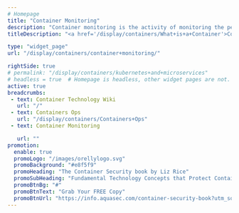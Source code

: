 ```yaml
---
# Homepage
title: "Container Monitoring"
description: "Container monitoring is the activity of monitoring the performance of microservice containers in different environments. Monitoring is the first step towards optimizing and improving performance. This page gathers resources about the container monitoring process, tools and important metrics to watch during the process."
titleDescription: "<a href='/display/containers/What+is+a+Container'>Container</a> is the activity of monitoring the <a href='/display/containers/Container+Performance'>performance</a> of microservice containers in different environments. Monitoring is the first step towards optimizing and improving performance. This page gathers resources about the container monitoring process, tools and important metrics to watch during the process." 

type: "widget_page"
url: "/display/containers/container+monitoring/" 

rightSide: true 
# permalink: "/display/containers/kubernetes+and+microservices"
# headless = true  # Homepage is headless, other widget pages are not.
active: true
breadcrumbs:
 - text: Container Technology Wiki
   url: "/"
 - text: Containers Ops
   url: "/display/containers/Containers+Ops"
 - text: Container Monitoring

   url: ""
promotion:
  enable: true
  promoLogo: "/images/orellylogo.svg"
  promoBackground: "#e8f5f9"
  promoHeading: "The Container Security book by Liz Rice"
  promoSubHeading: "Fundamental Technology Concepts that Protect Containerized Applications"
  promoBtnBg: "#"
  promoBtnText: "Grab Your FREE Copy"
  promoBtnUrl: "https://info.aquasec.com/container-security-book?utm_source=wiki"
---
```


